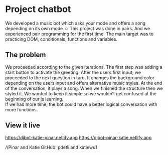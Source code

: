 # Project chatbot
We developed a music bot which asks your mode and offers a song depending on its own mode ☺ 
This project was done in pairs. And we experienced pair programming for the first time. 
The main target was to practicing DOM, conditionals, functions and variables. 

## The problem

We proceeded according to the given iterations. The first step was adding a start button to activate the greeting. After the users first input, we proceeded to the next question in turn.
It changes the background color depending on the users input and offers alternative music styles. At the end of the conversation, it plays a song. When we finished the structure then we styled it.
We wanted to keep it simple so we wouldn’t get confused at the beginning of our js learning.  
If we had more time, the bot could have a better logical conversation with more functions.

## View it live
https://djbot-katie-pinar.netlify.app
https://djbot-pinar-katie.netlify.app


//Pinar and Katie 
GitHub: pdetli and katiewu1


